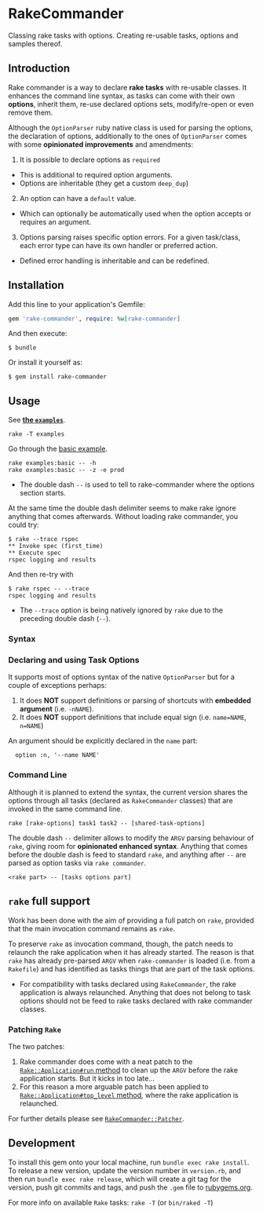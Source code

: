 # RakeCommander

Classing rake tasks with options. Creating re-usable tasks, options and samples thereof.

## Introduction

Rake commander is a way to declare **rake tasks** with re-usable classes. It enhances the command line syntax, as tasks can come with their own **options**, inherit them, re-use declared options sets, modify/re-open or even remove them.

Although the `OptionParser` ruby native class is used for parsing the options, the declaration of options, additionally to the ones of `OptionParser` comes with some **opinionated improvements** and amendments:

1. It is possible to declare options as `required`

  * This is additional to required option arguments.
  * Options are inheritable (they get a custom `deep_dup`)

2. An option can have a `default` value.

  * Which can optionally be automatically used when the option accepts or requires an argument.
  
3. Options parsing raises specific option errors. For a given task/class, each error type can have its own handler or preferred action.

  * Defined error handling is inheritable and can be redefined.

## Installation

Add this line to your application's Gemfile:

```ruby
gem 'rake-commander', require: %w[rake-commander]
```

And then execute:

    $ bundle

Or install it yourself as:

    $ gem install rake-commander

## Usage

See [**the `examples`**](https://github.com/rellampec/rake-commander/tree/main/examples).

```
rake -T examples
```

Go through the [basic example](https://github.com/rellampec/rake-commander/blob/main/examples/01_basic_example.rb).

```
rake examples:basic -- -h
rake examples:basic -- -z -e prod
```
  * The double dash `--` is used to tell to rake-commander where the options section starts.

At the same time the double dash delimiter seems to make rake ignore anything that comes afterwards. Without loading rake commander, you could try:

```
$ rake --trace rspec
** Invoke spec (first_time)
** Execute spec
rspec logging and results
```

And then re-try with

```
$ rake rspec -- --trace
rspec logging and results
```

  * The `--trace` option is being natively ignored by `rake` due to the preceding double dash (` -- `).


### Syntax

### Declaring and using Task Options

It supports most of options syntax of the native `OptionParser` but for a couple of exceptions perhaps:
  1. It does **NOT** support definitions or parsing of shortcuts with **embedded argument** (i.e. `-nNAME`).
  2. It does **NOT** support definitions that include equal sign (i.e. `name=NAME`, `n=NAME`)

An argument should be explicitly declared in the `name` part:

```
  option :n, '--name NAME'
```

### Command Line

Although it is planned to extend the syntax, the current version shares the options through all tasks (declared as `RakeCommander` classes) that are invoked in the same command line.

```
rake [rake-options] task1 task2 -- [shared-task-options]
```

The double dash ` -- ` delimiter allows to modify the `ARGV` parsing behaviour of `rake`, giving room for **opinionated enhanced syntax**. Anything that comes before the double dash is feed to standard `rake`, and anything after `--` are parsed as option tasks via `rake commander`.

```
<rake part> -- [tasks options part]
```

## `rake` full support

Work has been done with the aim of providing a full patch on `rake`, provided that the main invocation command remains as `rake`.

To preserve `rake` as invocation command, though, the patch needs to relaunch the rake application when it has already started. The reason is that `rake` has already pre-parsed `ARGV` when `rake-commander` is loaded (i.e. from a `Rakefile`) and has identified as tasks things that are part of the task options.

  * For compatibility with tasks declared using `RakeCommander`, the rake application is always relaunched. Anything that does not belong to task options should not be feed to rake tasks declared with rake commander classes.

### Patching `Rake`

The two patches:

  1. Rake commander does come with a neat patch to the [`Rake::Application#run` method](https://github.com/ruby/rake/blob/48e798484babf725b0562cc417986da513e5d0ae/lib/rake/application.rb#L79) to clean up the `ARGV` before the rake application starts. But it kicks in too late...
  2. For this reason a more arguable patch has been applied to [`Rake::Application#top_level` method](https://github.com/ruby/rake/blob/48e798484babf725b0562cc417986da513e5d0ae/lib/rake/application.rb#L131), where the rake application is relaunched.

For further details please see [`RakeCommander::Patcher`](https://github.com/rellampec/rake-commander/blob/main/lib/rake-commander/patcher).


## Development

To install this gem onto your local machine, run `bundle exec rake install`. To release a new version, update the version number in `version.rb`, and then run `bundle exec rake release`, which will create a git tag for the version, push git commits and tags, and push the `.gem` file to [rubygems.org](https://rubygems.org).

For more info on available `Rake` tasks: `rake -T` (or `bin/raked -T`)
